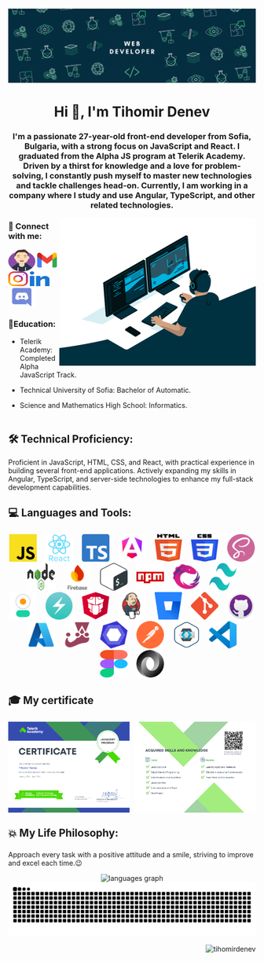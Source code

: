 ![MasterHead](assets/gifs/web-developer.gif)

<h1 align="center">Hi 👋, I'm Tihomir Denev</h1>

<h3 align="center">
  I'm a passionate 27-year-old front-end developer from Sofia, Bulgaria, with a strong focus on JavaScript and React. I graduated from the Alpha JS program at Telerik Academy. Driven by a thirst for knowledge and a love for problem-solving, I constantly push myself to master new technologies and tackle challenges head-on. Currently, I am working in a company where I study and use Angular, TypeScript, and other related technologies.
</h3>

<img align="right" alt="Coding" width="400" src="assets/gifs/web-developer2.gif"/>

<h3 align="left" >🤝 Connect with me:</h3>
<p align="left">
<a href="https://portfolio-tihomirdenevs-projects.vercel.app/" target="blank"><img align="center" src="https://raw.githubusercontent.com/TihomirDenev/My-PortFolio/ab1ff2b45aee8a1228191cd9be1bcac4ede2b4ff/src/assets/avatar.svg" alt="Portfolio" height="45" width="55" /></a>
<a href="mailto:tihomir.denev22@gmail.com" target="_blank"><img align="center" src="assets/logos/gmail.svg" alt="Gmail" height="30" width="40" /></a>
<a href="https://instagram.com/tixomird" target="blank"><img align="center" src="assets/logos//instagram.svg" alt="tixomird" height="30" width="40" /></a>
<a href="https://linkedin.com/in/tihomir-denev-97a388306" target="blank"><img align="center" src="assets/logos/linked-in.svg" alt="tihomir-denev" height="30" width="40"/></a>
<a href="https://discord.gg/s7raZhHr" target="blank"><img align="center" src="assets/logos/discord.svg" alt="Discord" height="45" width="55" /></a>

</p>

<h3 align="left">🌱Education:</h3>

- Telerik Academy: Completed Alpha JavaScript Track.

- Technical University of Sofia: Bachelor of Automatic.

- Science and Mathematics High School: Informatics.
<br><br>
<h2 align="left">🛠️ Technical Proficiency:</h2>
Proficient in JavaScript, HTML, CSS, and React, with practical experience in building several front-end applications. Actively expanding my skills in Angular, TypeScript, and server-side technologies to enhance my full-stack development capabilities.

<h2 align="left">💻 Languages and Tools:</h2>

###

<div align="center">

<a href="https://developer.mozilla.org/en-US/docs/Web/JavaScript" target="_blank" rel="noreferrer"> <img src="assets/logos/javascript.svg" title="JavaScript" alt="JavaScript" width="56" height="56"/></a>
<img width="10" />
<a href="https://reactjs.org/" target="_blank" rel="noreferrer"> <img src="assets/logos/react.svg" title="React" alt="React" width="56" height="56"/></a>
<img width="10" />
<a href="https://www.typescriptlang.org/" target="_blank" rel="noreferrer"> <img src="assets/logos/typescript-icon.svg" title="TypeScript" alt="TypeScript" width="56" height="56"/></a>
<img width="10" />
<a href="https://angular.io/" target="_blank" rel="noreferrer"> <img src="assets/logos/angular.png" title="Angular" alt="Angular" width="56" height="56"/></a>
<img width="10" />
<a href="https://developer.mozilla.org/en-US/docs/Web/HTML" target="_blank" rel="noreferrer"> <img src="assets/logos/html-5.svg" title="HTML5" alt="HTML5" width="56" height="56"/></a>
<img width="10" />
<a href="https://developer.mozilla.org/en-US/docs/Web/CSS" target="_blank" rel="noreferrer"> <img src="assets/logos/css-3.svg" title="CSS3" alt="CSS3" width="56" height="56"/></a>
<img width="10" />
<a href="https://sass-lang.com/" target="_blank" rel="noreferrer"> <img src="assets/logos/sass.png" title="SASS" alt="SASS" width="56" height="56"/></a>
<img width="10" />
<a href="https://nodejs.org/" target="_blank" rel="noreferrer"> <img src="assets/logos/nodejs.svg" title="NodeJS" alt="NodeJS" width="56" height="56"/></a>
<img width="10" />
<a href="https://firebase.google.com/" target="_blank" rel="noreferrer"> <img src="assets/logos/firebase.png" title="Firebase" alt="Firebase" width="56" height="56"/></a>
<img width="10" />
<a href="https://www.gnu.org/software/bash/" target="_blank" rel="noreferrer"> <img src="assets/logos/bash-icon.svg" title="Bash" alt="Bash" width="56" height="56"/></a>
<img width="10" />
<a href="https://www.npmjs.com/package/pngjs" target="_blank" rel="noreferrer"> <img src="assets/logos/npm.png" title="NPM" alt="NPM" width="56" height="56"/></a>
<img width="10" />
<a href="https://rxjs.dev/" target="_blank" rel="noreferrer"> <img src="assets/logos/rxjs.svg" title="RxJS" alt="RxJS" width="56" height="56"/></a>
<img width="10" />
<a href="https://tailwindcss.com/" target="_blank" rel="noreferrer"> <img src="assets/logos/tailwindcss-icon.svg" title="Tailwind CSS" alt="Tailwind CSS" width="56" height="56"/></a>
<img width="10" />
<a href="https://daisyui.com/" target="_blank" rel="noreferrer"> <img src="assets/logos/daisyUi.png" title="DaisyUI" alt="DaisyUI" width="56" height="56"/></a>
<img width="10" />
<a href="https://chakra-ui.com/" target="_blank" rel="noreferrer"> <img src="assets/logos/chakra-ui.png" title="Chakra UI" alt="Chakra UI" width="56" height="56"/></a>
<img width="10" />
<a href="https://primeng.org/" target="_blank" rel="noreferrer"> <img src="assets/logos/primeNg.png" title="PrimeNG" alt="PrimeNG" width="56" height="56"/></a>
<img width="10" />
<a href="https://www.jenkins.io/" target="_blank" rel="noreferrer"> <img src="assets/logos/jenkins.png" title="Jenkins" alt="Jenkins" width="56" height="56"/></a>
<img width="10" />
<a href="https://bitbucket.org/product/" target="_blank" rel="noreferrer"> <img src="assets/logos/bb.png" title="Bitbucket" alt="Bitbucket" width="56" height="56"/></a>
<img width="10" />
<a href="https://git-scm.com/" target="_blank" rel="noreferrer"> <img src="assets/logos/git.png" title="Git" alt="Git" width="56" height="56"/></a>
<img width="10" />
<a href="https://github.com/" target="_blank" rel="noreferrer"> <img src="assets/logos/GitHub.png" title="GitHub" alt="GitHub" width="56" height="56"/></a>
<img width="10" />
<a href="https://azure.microsoft.com/" target="_blank" rel="noreferrer"> <img src="assets/logos/Azure.png" title="Azure" alt="Azure" width="56" height="56"/></a>
<img width="10" />
<a href="https://jestjs.io/" target="_blank" rel="noreferrer"> <img src="assets/logos/jest.svg" title="Jest" alt="Jest" width="56" height="56"/></a>
<img width="10" />
<a href="https://eslint.org/" target="_blank" rel="noreferrer"> <img src="assets/logos/eslint.png" title="ESLint" alt="ESLint" width="56" height="56"/></a>
<img width="10" />
<a href="https://www.postman.com/" target="_blank" rel="noreferrer"> <img src="assets/logos/postman-icon.svg" title="Postman" alt="Postman" width="56" height="56"/></a>
<img width="10" />
<a href="https://www.keycloak.org/" target="_blank" rel="noreferrer"> <img src="assets/logos/keycloack.png" title="Keycloak" alt="Keycloak" width="56" height="56"/></a>
<img width="10" />
<a href="https://code.visualstudio.com/" target="_blank" rel="noreferrer"> <img src="assets/logos/vscode.png" title="Visual Studio Code" alt="Visual Studio Code" width="56" height="56"/></a>
<img width="10" />
<a href="https://www.figma.com/" target="_blank" rel="noreferrer"> <img src="assets/logos/figma.svg" title="Figma" alt="Figma" width="56" height="56"/></a>
<img width="10" />
<a href="https://www.json.org/json-en.html" target="_blank" rel="noreferrer"> <img src="assets/logos/JSON.png" title="JSON" alt="JSON" width="56" height="56"/></a>

</div>

<h2 align="left">🎓 My certificate</h2>

###

<div align="center" style="display:flex; justify-content: space-between;" >

<img align="center" width="49%" src="assets/certificate/certificate-front.png"  />

<img align="center" width="49%" src="assets/certificate/certificate-back.png"  />

</div>

<h2>💥 My Life Philosophy:</h2>
 
###

<p>Approach every task with a positive attitude and a smile, striving to improve and excel each time.😉</p>

<div align="center">

  <img src="https://github-readme-stats.vercel.app/api/top-langs/?username=TihomirDenev&locale=en&hide_title=false&layout=compact&card_width=320&langs_count=5&theme=github_dark&hide_border=true&order=2" height="150" alt="languages graph" />
  
  <img src="https://raw.githubusercontent.com/Radoslav-Marinovv/Radoslav-Marinovv/output/github-contribution-grid-snake-dark.svg" alt="Snake animation" />

</div>
<p align="right"> <img src="https://komarev.com/ghpvc/?username=tihomirdenev&label=Profile%20views&color=0e75b6&style=flat" alt="tihomirdenev" /> </p>

